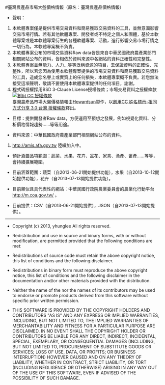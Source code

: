 #臺灣農產品市場大盤價格情報（原名：臺灣農產品價格情報）
 
* 聲明：
1. 本軟體專案僅是提供市場交易資料和簡易獲取交易資料的工具，並無意圖影響交易市場行情。若有其他軟體專案、開發者或不特定之個人和團體，基於本軟體專案或是本軟體專案衍生的各種軟體專案、活動，進行影響交易市場行情之一切行為，本軟體專案概不負責。
2. 本軟體專案公布的市場交易資料Raw data皆是來自中華民國政府農產業部門相關網站公布的資料，皆相依於資料來源中各網站的資料正確性和完整性。
3. 本軟體專案並無能力、人力...等等泛稱資源的項目，去保證資料的正確性、完整性，所以若您因為使用本軟體專案提供的市場交易資料和簡易獲取交易資料的工具，造成您名譽上或實質上的任何損失，本軟體專案概不負責。若您無法接受這項聲明，敬請不要使用本軟體專案提供的任何項目，謝謝。
4. 程式碼授權採用BSD 3-Clause License授權條款；市場交易資料之授權條款<a rel="license" href="http://creativecommons.org/licenses/by-sa/3.0/tw/deed.zh_TW"><img alt="創用 CC 授權條款" style="border-width:0" src="http://i.creativecommons.org/l/by-sa/3.0/tw/88x31.png" /></a><br /><span xmlns:dct="http://purl.org/dc/terms/" property="dct:title">臺灣農產品市場大盤價格情報</span>由<a xmlns:cc="http://creativecommons.org/ns#" href="https://github.com/yhunglee/agri_data_crawler" property="cc:attributionName" rel="cc:attributionURL">Howardsun</a>製作，以<a rel="license" href="http://creativecommons.org/licenses/by-sa/3.0/tw/deed.zh_TW">創用CC 姓名標示-相同方式分享 3.0 台灣 授權條款</a>釋出。

* 目標：提供開發者Raw data，方便運用至預想之發展，例如視覺化資料、分析價格情報趨勢......等等用途。

* 資料來源：中華民國政府農產業部門相關網站公布的資料。
1. http://amis.afa.gov.tw
陸續加入中。


* 預計涵蓋品項範圍：蔬菜、水果、花卉、盆花、家禽、漁產、畜產......等等，會持續擴展範圍。
 
* 目前涵蓋範圍：蔬菜（自2013-06-21開始提供功能），水果（自2013-10-12開始提供功能），花卉（自2013-07-13開始提供功能）。
 
* 目前類似且具代表性的網站：中華民國行政院農業委員會的農業化行動平台 http://m.coa.gov.tw/  。

* 目前提供：CSV（自2013-06-21開始提供），JSON（自2013-07-13開始提供）。

***

- Copyright (c) 2013, yhunglee
All rights reserved.

- Redistribution and use in source and binary forms, with or without modification, are permitted provided that the following conditions are met:

- Redistributions of source code must retain the above copyright notice, this list of conditions and the following disclaimer.
- Redistributions in binary form must reproduce the above copyright notice, this list of conditions and the following disclaimer in the documentation and/or other materials provided with the distribution.
- Neither the name of the <ORGANIZATION> nor the names of its contributors may be used to endorse or promote products derived from this software without specific prior written permission.
- THIS SOFTWARE IS PROVIDED BY THE COPYRIGHT HOLDERS AND CONTRIBUTORS "AS IS" AND ANY EXPRESS OR IMPLIED WARRANTIES, INCLUDING, BUT NOT LIMITED TO, THE IMPLIED WARRANTIES OF MERCHANTABILITY AND FITNESS FOR A PARTICULAR PURPOSE ARE DISCLAIMED. IN NO EVENT SHALL THE COPYRIGHT HOLDER OR CONTRIBUTORS BE LIABLE FOR ANY DIRECT, INDIRECT, INCIDENTAL, SPECIAL, EXEMPLARY, OR CONSEQUENTIAL DAMAGES (INCLUDING, BUT NOT LIMITED TO, PROCUREMENT OF SUBSTITUTE GOODS OR SERVICES; LOSS OF USE, DATA, OR PROFITS; OR BUSINESS INTERRUPTION) HOWEVER CAUSED AND ON ANY THEORY OF LIABILITY, WHETHER IN CONTRACT, STRICT LIABILITY, OR TORT (INCLUDING NEGLIGENCE OR OTHERWISE) ARISING IN ANY WAY OUT OF THE USE OF THIS SOFTWARE, EVEN IF ADVISED OF THE POSSIBILITY OF SUCH DAMAGE.
